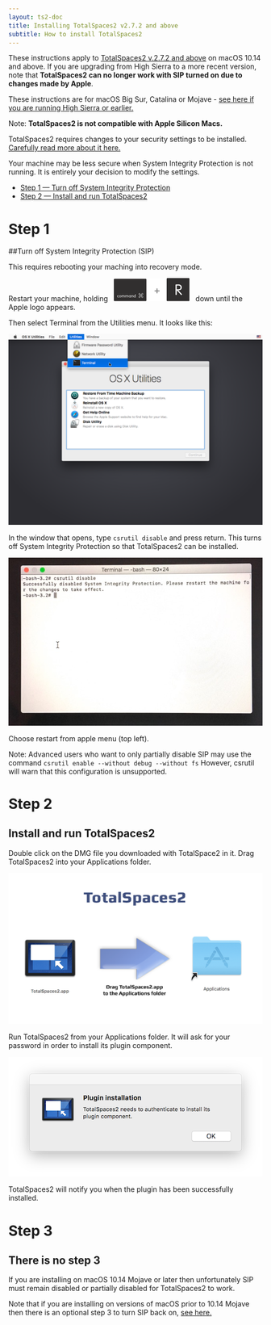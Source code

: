 ```yaml
---
layout: ts2-doc
title: Installing TotalSpaces2 v2.7.2 and above
subtitle: How to install TotalSpaces2
---
```


These instructions apply to [TotalSpaces2 v.2.7.2 and above](/changes-beta) on macOS 10.14 and above. If you are upgrading from High Sierra to a more recent version, note that __TotalSpaces2 can no longer work with SIP turned on due to changes made by Apple__. 

These instructions are for macOS Big Sur, Catalina or Mojave - [see here if you are running High Sierra or earlier.](/sipsettings)

Note: __TotalSpaces2 is not compatible with Apple Silicon Macs.__

TotalSpaces2 requires changes to your security settings to be installed. [Carefully read more about it here.](/sip-details)

<div class="license-desk exclamation">
Your machine may be less secure when System Integrity Protection is not running. It is entirely your decision to modify the settings.
</div>

<ul class="steps-list">
<li><a href="#step1">Step 1 &mdash; Turn off System Integrity Protection</a></li>
<li><a href="#step2">Step 2 &mdash; Install and run TotalSpaces2</a></li>
</ul>

<a id="step1"></a>
# Step 1

##Turn off System Integrity Protection (SIP)

This requires rebooting your maching into recovery mode.

Restart your machine, holding&nbsp;&nbsp; <img src="/images/cmd-r.png" title="cmd-r"> &nbsp;&nbsp;down until the Apple logo appears.

Then select Terminal from the Utilities menu. It looks like this:

<img src="/shared/img/recovery-utilities-terminal.png">

In the window that opens, type
<code>csrutil disable</code>
and press return. This turns off System Integrity Protection so that TotalSpaces2 can be installed.

<img src="/images/csrutil-disable.jpg">

Choose restart from apple menu (top left).

Note: Advanced users who want to only partially disable SIP may use the command
<code>csrutil enable --without debug --without fs</code>
However, csrutil will warn that this configuration is unsupported.

<a id="step2"></a>
# Step 2

## Install and run TotalSpaces2

Double click on the DMG file you downloaded with TotalSpace2 in it. Drag TotalSpaces2 into your Applications folder.

<img src="/images/install-from-dmg.png">

Run TotalSpaces2 from your Applications folder. It will ask for your password in order to install its plugin component.

<img src="/images/install-plugin.png">

TotalSpaces2 will notify you when the plugin has been successfully installed.

<a id="step3"></a>
# Step 3

## There is no step 3

If you are installing on macOS 10.14 Mojave or later then unfortunately SIP must remain disabled or partially disabled for TotalSpaces2 to work.

Note that if you are installing on versions of macOS prior to 10.14 Mojave then there is an optional step 3 to turn SIP back on, [see here.](/sipsettings)

